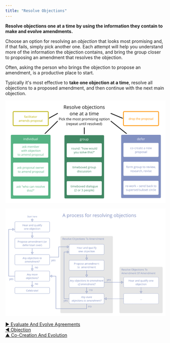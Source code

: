 ```yaml
---
title: "Resolve Objections"
---
```



**Resolve objections one at a time by using the information they contain to make and evolve amendments.**

Choose an option for resolving an <dfn data-info="Objection: A _reason_ — relating to a proposal, decision, existing agreement or action — that reveals unintended consequences, or viable ways to improve.">objection</dfn> that looks most promising  and, if that fails, simply pick another one. Each attempt will help you understand more of the information the objection contains, and bring the group closer to proposing an amendment that resolves the objection.

Often, asking the person who brings the objection to propose an amendment, is a productive place to start.

Typically it's most effective to **take one objection at a time**, resolve all objections to a proposed amendment, and then continue with the next main objection.

![Some options for resolving objections](img/agreements/resolve-objections.png)

![A process for resolving objections](img/agreements/resolve-objections-process.png)


[&#9654; Evaluate And Evolve Agreements](evaluate-and-evolve-agreements.html)<br/>[&#9664; Objection](objection.html)<br/>[&#9650; Co-Creation And Evolution](co-creation-and-evolution.html)

